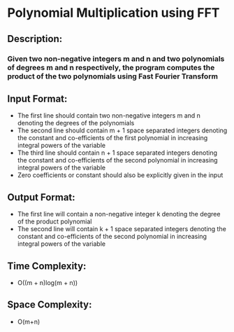 # Polynomial Multiplication using FFT
## Description:
### Given two non-negative integers m and n and two polynomials of degrees m and n respectively, the program computes the product of the two polynomials using Fast Fourier Transform
## Input Format:
* The first line should contain two non-negative integers m and n denoting the degrees of the polynomials
* The second line should contain m + 1 space separated integers denoting the constant and co-efficients of the first polynomial in increasing integral powers of the variable
* The third line should contain n + 1 space separated integers denoting the constant and co-efficients of the second polynomial in increasing integral powers of the variable
* Zero coefficients or constant should also be explicitly given in the input
## Output Format:
* The first line will contain a non-negative integer k denoting the degree of the product polynomial
* The second line will contain k + 1 space separated integers denoting the constant and co-efficients of the second polynomial in increasing integral powers of the variable
## Time Complexity:
* O((m + n)log(m + n))
## Space Complexity:
* O(m+n)